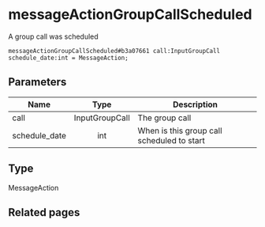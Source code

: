 # messageActionGroupCallScheduled
A group call was scheduled

```
messageActionGroupCallScheduled#b3a07661 call:InputGroupCall schedule_date:int = MessageAction;
```

## Parameters
| Name | Type | Description |
| ---- | :----: | ----------- |
| call | InputGroupCall | The group call |
| schedule_date | int | When is this group call scheduled to start |


## Type
MessageAction

## Related pages
